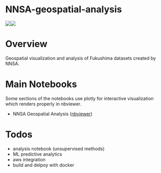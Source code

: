 # NNSA-geospatial-analysis
<img src="https://img.shields.io/badge/Python-3.8-blue"><img src="https://img.shields.io/github/license/jshinm/nnsa-geospatial-analysis">

# Overview
Geospatial visualization and analysis of Fukushima datasets created by NNSA.

# Main Notebooks
Some sections of the notebooks use plotly for interactive visualization which renders properly in nbviewer.

- NNSA Geospatial Analysis ([nbviewer](https://nbviewer.org/github/jshinm/NNSA-geospatial-analysis/blob/main/NNSA-geospatial-analysis.ipynb))

# Todos
- analysis notebook (unsupervised methods)
- ML predictive analytics
- aws integration
- build and delpoy with docker
